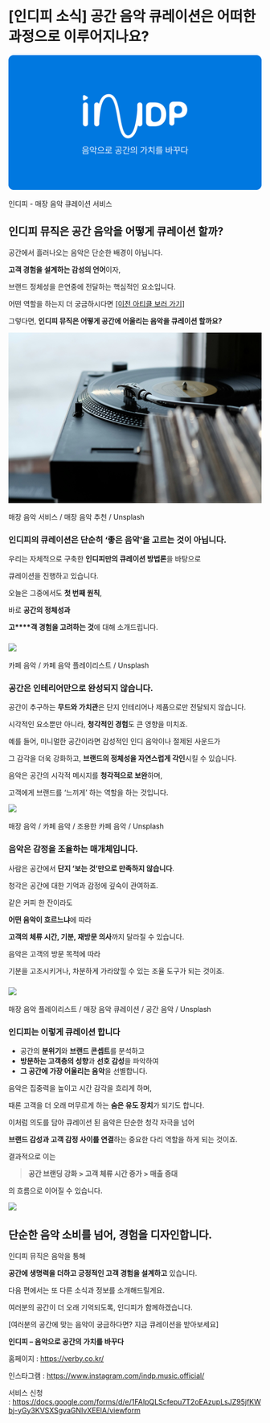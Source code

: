[인디피 소식] 공간 음악 큐레이션은 어떠한 과정으로 이루어지나요?
=
![](./images/99c522fbf8d14423701004509e9d28e3.png)

인디피 - 매장 음악 큐레이션 서비스

**인디피 뮤직은 공간 음악을 어떻게 큐레이션 할까?**
-------------------------------

공간에서 흘러나오는 음악은 단순한 배경이 아닙니다.

**고객 경험을 설계하는 감성의 언어**이자,

브랜드 정체성을 은연중에 전달하는 핵심적인 요소입니다.

어떤 역할을 하는지 더 궁금하시다면 [[이전 아티클 보러 가기]](https://indp.tistory.com/2)

그렇다면, **인디피 뮤직은 어떻게 공간에 어울리는 음악을 큐레이션 할까요?**

![](./images/c763836cf2deeaa53d79ac547197647f.png)

매장 음악 서비스 / 매장 음악 추천 / Unsplash

### **인디피의 큐레이션은 단순히 ‘좋은 음악’을 고르는 것이 아닙니다.**

우리는 자체적으로 구축한 **인디피만의 큐레이션 방법론**을 바탕으로

큐레이션을 진행하고 있습니다.

오늘은 그중에서도 **첫 번째 원칙**,

바로 **공간의 정체성과**

**고****객 경험을 고려하는 것**에 대해 소개드립니다.

### 

![](./images/3f1db5946b5e0c3b7d8f04ff7f2b49cc.png)

카페 음악 / 카페 음악 플레이리스트 / Unsplash

### **공간은 인테리어만으로 완성되지 않습니다.**

공간이 추구하는 **무드와 가치관**은 단지 인테리어나 제품으로만 전달되지 않습니다.

시각적인 요소뿐만 아니라, **청각적인 경험**도 큰 영향을 미치죠.

예를 들어, 미니멀한 공간이라면 감성적인 인디 음악이나 절제된 사운드가

그 감각을 더욱 강화하고, **브랜드의 정체성을 자연스럽게 각인**시킬 수 있습니다.

음악은 공간의 시각적 메시지를 **청각적으로 보완**하며,

고객에게 브랜드를 ‘느끼게’ 하는 역할을 하는 것입니다.

![](./images/d730cdeae00436686b6984870fa11ee3.png)

매장 음악 / 카페 음악 / 조용한 카페 음악 / Unsplash

### **음악은 감정을 조율하는 매개체입니다.**

사람은 공간에서 **단지 ‘보는 것’만으로 만족하지 않습니다**.

청각은 공간에 대한 기억과 감정에 깊숙이 관여하죠.

같은 커피 한 잔이라도

**어떤 음악이 흐르느냐**에 따라

**고객의 체류 시간, 기분, 재방문 의사**까지 달라질 수 있습니다.

음악은 고객의 방문 목적에 따라

기분을 고조시키거나, 차분하게 가라앉힐 수 있는 조율 도구가 되는 것이죠.

### 

![](./images/1f10f0631308e85857f6a3cf315d6797.png)

매장 음악 플레이리스트 / 매장 음악 큐레이션 / 공간 음악 / Unsplash

### **인디피는 이렇게 큐레이션 합니다**

* 공간의 **분위기**와 **브랜드 콘셉트**를 분석하고
* **방문하는 고객층의 성향**과 **선호 감성**을 파악하여
* **그 공간에 가장 어울리는 음악**을 선별합니다.

음악은 집중력을 높이고 시간 감각을 흐리게 하며,

때론 고객을 더 오래 머무르게 하는 **숨은 유도 장치**가 되기도 합니다.

이처럼 의도를 담아 큐레이션 된 음악은 단순한 청각 자극을 넘어

**브랜드 감성과 고객 감정 사이를 연결**하는 중요한 다리 역할을 하게 되는 것이죠.

결과적으로 이는

> **공간 브랜딩 강화 > 고객 체류 시간 증가 > 매출 증대**

의 흐름으로 이어질 수 있습니다.

![](./images/4a84fb5bcc6b220818c6aebe51010785.png)

**단순한 음악 소비를 넘어, 경험을 디자인합니다.**
------------------------------

인디피 뮤직은 음악을 통해

**공간에 생명력을 더하고 긍정적인 고객 경험을 설계하고** 있습니다.

다음 편에서는 또 다른 소식과 정보를 소개해드릴게요.

여러분의 공간이 더 오래 기억되도록, 인디피가 함께하겠습니다.

[여러분의 공간에 맞는 음악이 궁금하다면? 지금 큐레이션을 받아보세요]

**인디피 – 음악으로 공간의 가치를 바꾸다**

홈페이지 : <https://verby.co.kr/>

인스타그램 : <https://www.instagram.com/indp.music.official/>

서비스 신청 : <https://docs.google.com/forms/d/e/1FAIpQLScfepu7T2oEAzupLsJZ95jfKWbj-yGy3KVSXSgvaGNIvXEElA/viewform>